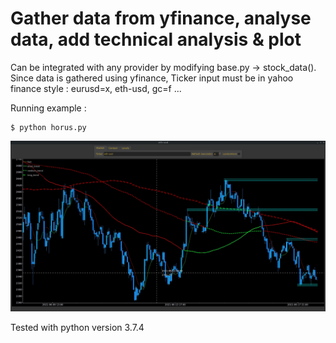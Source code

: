 # Gather data from yfinance, analyse data, add technical analysis & plot

Can be integrated with any provider by modifying base.py -> stock_data().
Since data is gathered using yfinance, Ticker input must be in yahoo finance style : eurusd=x, eth-usd, gc=f ...

Running example :

    $ python horus.py

![alt text](https://github.com/flaviumarinescu/horus/blob/main/screen.jpg?raw=true)

Tested with python version 3.7.4
